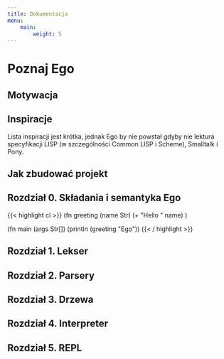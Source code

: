 ```yaml
---
title: Dokumentacja
menu:
    main:
        weight: 5
---
```


# Poznaj Ego

## Motywacja



## Inspiracje

Lista inspiracji jest krótka, jednak Ego by nie powstał gdyby nie lektura specyfikacji LISP (w szczególności Common LISP i Scheme), Smalltalk i Pony.

## Jak zbudować projekt

## Rozdział 0. Składania i semantyka Ego

{{< highlight cl >}}
(fn greeting (name Str)
             (+ "Hello " name)
)

(fn main (args Str[])
         (println (greeting "Ego"))
{{< / highlight >}}

## Rozdział 1. Lekser

## Rozdział 2. Parsery

## Rozdział 3. Drzewa

## Rozdział 4. Interpreter

## Rozdział 5. REPL